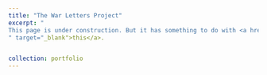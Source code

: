 ```yaml
---
title: "The War Letters Project"
excerpt: "
This page is under construction. But it has something to do with <a href="https://www.niod.nl/nl/nieuws/mondriaan-fonds-honoreert-%E2%80%9Coorlog-uit-eerste-hand-oorlogsbrieven-als-big-data%E2%80%9D
" target="_blank">this</a>.


collection: portfolio
---
```


